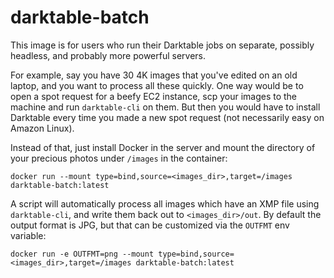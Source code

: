 darktable-batch
================================================================================
This image is for users who run their Darktable jobs on separate, possibly
headless, and probably more powerful servers.

For example, say you have 30 4K images that you've edited on an old laptop, and
you want to process all these quickly. One way would be to open a spot request
for a beefy EC2 instance, scp your images to the machine and run `darktable-cli`
on them. But then you would have to install Darktable every time you made a new
spot request (not necessarily easy on Amazon Linux).

Instead of that, just install Docker in the server and mount the directory of
your precious photos under `/images` in the container:
```
docker run --mount type=bind,source=<images_dir>,target=/images darktable-batch:latest
```

A script will automatically process all images which have an XMP file using
`darktable-cli`, and write them back out to `<images_dir>/out`. By default the
output format is JPG, but that can be customized via the `OUTFMT` env variable:
```
docker run -e OUTFMT=png --mount type=bind,source=<images_dir>,target=/images darktable-batch:latest
```
